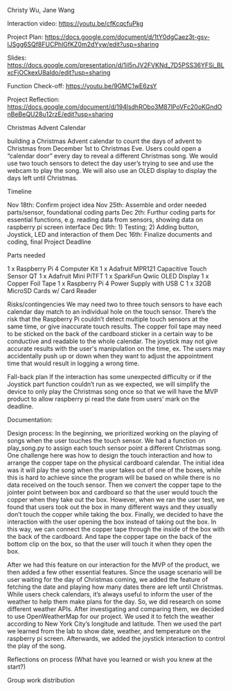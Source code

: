 Christy Wu, Jane Wang

Interaction video: https://youtu.be/cfKcqcfuPkg


Project Plan: https://docs.google.com/document/d/1tY0dgCaez3t-gsv-lJSgg6SQf8FUCPhlGfKZ0m2dYyw/edit?usp=sharing

Slides: https://docs.google.com/presentation/d/1il5nJV2FVKNd_7D5PSS36YFSi_BLxcFjOCkexU8aIdo/edit?usp=sharing

Function Check-off: https://youtu.be/9GMC1wE6zsY

Project Reflection: https://docs.google.com/document/d/194lsdhRObo3M87lPoVFc20oKGndOnBeBeQU28u12rzE/edit?usp=sharing


Christmas Advent Calendar

 building a Christmas Advent calendar to count the days of advent to Christmas from December 1st to Christmas Eve. Users could open a “calendar door” every day to reveal a different Christmas song. We would use two touch sensors to detect the day user’s trying to see and use the webcam to play the song. We will also use an OLED display to display the days left until Christmas. 
 
Timeline

Nov 18th: Confirm project idea
Nov 25th: Assemble and order needed parts/sensor, foundational coding parts 
Dec 2th: Furthur coding parts for essential functions, e.g. reading data from sensors, showing data on raspberry pi screen interface 
Dec 9th: 1) Testing; 2) Adding button, Joystick, LED and interaction of them 
Dec 16th: Finalize documents and coding, final Project Deadline 

Parts needed

1 x Raspberry Pi 4 Computer Kit
1 x Adafruit MPR121 Capacitive Touch Sensor QT
1 x Adafruit Mini PiTFT
1 x SparkFun Qwiic OLED Display
1 x Copper Foil Tape
1 x Raspberry Pi 4 Power Supply with USB C
1 x 32GB MicroSD Cards w/ Card Reader

Risks/contingencies
We may need two to three touch sensors to have each calendar day match to an individual hole on the touch sensor. There’s the risk that the Raspberry Pi couldn’t detect multiple touch sensors at the same time, or give inaccurate touch results.
The copper foil tape may need to be sticked on the back of the cardboard sticker in a certain way to be conductive and readable to the whole calendar.
The joystick may not give accurate results with the user's manipulation on the time, ex. The users may accidentally push up or down when they want to adjust the appointment time that would result in logging a wrong time. 

Fall-back plan
If the interaction has some unexpected difficulty or if the Joystick part function couldn’t run as we expected, we will simplify the device to only play the Christmas song once so that we will have the MVP product to allow raspberry pi read the date from users’ mark on the deadline. 

Documentation: 

Design process:
In the beginning, we prioritized working on the playing of songs when the user touches the touch sensor. We had a function on play_song.py to assign each touch sensor point a different Christmas song. One challenge here was how to design the touch interaction and how to arrange the copper tape on the physical cardboard calendar. The initial idea was it will play the song when the user takes out of one of the boxes, while this is hard to achieve since the program will be based on while there is no data received on the touch sensor. Then we convert the copper tape to the jointer point between box and cardboard so that the user would touch the copper when they take out the box. However, when we ran the user test, we found that users took out the box in many different ways and they usually don’t touch the copper while taking the box. Finally, we decided to have the interaction with the user opening the box instead of taking out the box. In this way, we can connect the copper tape through the inside of the box with the back of the cardboard. And tape the copper tape on the back of the bottom clip on the box, so that the user will touch it when they open the box.  


After we had this feature on our interaction for the MVP of the product, we then added a few other essential features. Since the usage scenario will be user waiting for the day of Christmas coming, we added the feature of fetching the date and playing how many dates there are left until Christmas. While users check calendars, it’s always useful to inform the user of the weather to help them make plans for the day. So, we did research on some different weather APIs. After investigating and comparing them, we decided to use OpenWeatherMap for our project. We used it to fetch the weather according to New York City’s longitude and latitude. Then we used the part we learned from the lab to show date, weather, and temperature on the raspberry pi screen. Afterwards, we added the joystick interaction to control the play of the song. 

Reflections on process (What have you learned or wish you knew at the start?)




Group work distribution 

